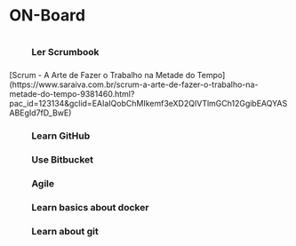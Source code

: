 <dl>
  <dt><h1>ON-Board<h1></dt>
  <dd><h3>Ler Scrumbook<h3></dd>
  [Scrum - A Arte de Fazer o Trabalho na Metade do Tempo](https://www.saraiva.com.br/scrum-a-arte-de-fazer-o-trabalho-na-metade-do-tempo-9381460.html?pac_id=123134&gclid=EAIaIQobChMIkemf3eXD2QIVTlmGCh12GgibEAQYASABEgId7fD_BwE)
  <dd><h3>Learn GitHub<h3></dd>
  <dd><h3>Use Bitbucket<h3></dd>
  <dd><h3>Agile<h3></dd>
  <dd><h3>Learn basics about docker<h3></dd>
  <dd><h3>Learn about git<h3></dd>
</dl>

